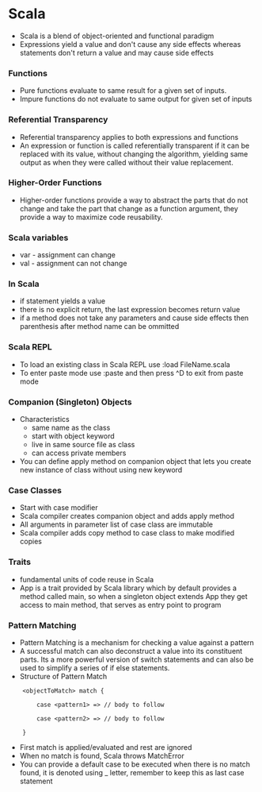 # Scala 

* Scala is a blend of object-oriented and functional paradigm 
* Expressions yield a value and don't cause any side effects whereas statements don't return a value and may cause side effects 

  
### Functions
* Pure functions evaluate to same result for a given set of inputs. 
* Impure functions do not evaluate to same output for given set of inputs 

  
### Referential Transparency
* Referential transparency applies to both expressions and functions 
* An expression or function is called referentially transparent if it can be replaced with its value, without changing the algorithm, yielding same output as when they were called without their value replacement. 

  
### Higher-Order Functions
* Higher-order functions provide a way to abstract the parts that do not change and take the part that change as a function argument, they provide a way to maximize code reusability. 


### Scala variables 
* var - assignment can change 
* val - assignment can not change 
 

### In Scala
* if statement yields a value 
* there is no explicit return, the last expression becomes return value 
* if a method does not take any parameters and cause side effects then parenthesis after method name can be ommitted 

  
### Scala REPL
* To load an existing class in Scala REPL use :load FileName.scala  
* To enter paste mode use :paste and then press ^D to exit from paste mode 


### Companion (Singleton) Objects 
* Characteristics
  * same name as the class 
  * start with object keyword 
  * live in same source file as class 
  * can access private members 
* You can define apply method on companion object that lets you create new instance of class without using new keyword 
  

### Case Classes  
* Start with case modifier 
* Scala compiler creates companion object and adds apply method 
* All arguments in parameter list of case class are immutable  
* Scala compiler adds copy method to case class to make modified copies 


### Traits  
* fundamental units of code reuse in Scala 
* App is a trait provided by Scala library which by default provides a method called main, so when a singleton object extends App they get access to main method, that serves as entry point to program 


### Pattern Matching  
* Pattern Matching is a mechanism for checking a value against a pattern
* A successful match can also deconstruct a value into its constituent parts. Its a more powerful version of switch statements and can also be used to simplify a series of if else statements. 
* Structure of Pattern Match 
```
    <objectToMatch> match { 

        case <pattern1> => // body to follow 

        case <pattern2> => // body to follow 

    } 
```
* First match is applied/evaluated and rest are ignored 
* When no match is found, Scala throws MatchError 
* You can provide a default case to be executed when there is no match found, it is denoted using _ letter, remember to keep this as last case statement 
